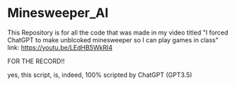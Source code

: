 
# Minesweeper_AI

This Repository is for all the code that was made in my video titled "I forced ChatGPT to make unblcoked minesweeper so I can play games in class" link: https://youtu.be/LEdHB5WkRI4

FOR THE RECORD!!

yes, this script, is, indeed, 100% scripted by ChatGPT (GPT3.5)

